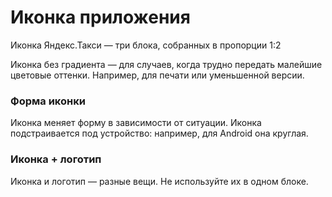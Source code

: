 # Иконка приложения

Иконка Яндекс.Такси — три блока, собранных в пропорции 1:2

Иконка без градиента — для случаев, когда трудно передать малейшие цветовые оттенки. Например, для печати или уменьшенной версии.[  
](https://disk.yandex.ru/client/disk/CREATIVE/!YTD_GUIDES/Logos/App_Icon)

### Форма иконки

Иконка меняет форму в зависимости от ситуации. Иконка подстраивается под устройство: например, для Android она круглая.

### Иконка + логотип

Иконка и логотип — разные вещи. Не используйте их в одном блоке.

